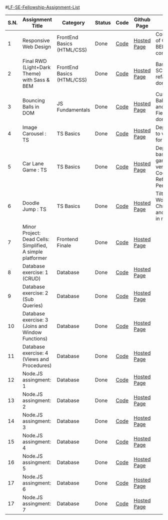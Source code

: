 #[LF-SE-Fellowship-Assignment-List](https://nisan-shrestha.github.io/LF-SE-Fellowship-Assignment-List/)

<table id="assignments-table">
  <thead>
    <tr>
      <th>S.N.</th>
      <th style="width: 250px">Assignment Title</th>
      <th>Category</th>
      <th>Status</th>
      <th>Code</th>
      <th>Github Page</th>
      <th>Note</th>
    </tr>
  </thead>
  <tbody>
    <tr>
      <td>1</td>
      <td>Responsive Web Design</td>
      <td>FrontEnd Basics (HTML/CSS)</td>
      <td class="done">Done</td>
      <td>
        <a
          href="https://github.com/Nisan-Shrestha/LF-SE-Asgn-1-RWD"
          class="code-link"
          >Code</a
        >
      </td>
      <td>
        <a
          href="https://nisan-shrestha.github.io/LF-SE-Asgn-1-RWD/"
          class="hosted-link"
          >Hosted Page</a
        >
      </td>
      <td class="highlight">Conversion of CSS to BEM complete.</td>
    </tr>
    <tr>
      <td>2</td>
      <td>Final RWD (Light+Dark Theme) with Sass &amp; BEM</td>
      <td>FrontEnd Basics (HTML/CSS)</td>
      <td class="done">Done</td>
      <td>
        <a
          href="https://github.com/Nisan-Shrestha/LF-SE-Asgn-2-Final-RWD-multitheme"
          class="code-link"
          >Code</a
        >
      </td>
      <td>
        <a
          href="https://nisan-shrestha.github.io/LF-SE-Asgn-2-Final-RWD-multitheme/"
          class="hosted-link"
          >Hosted Page</a
        >
      </td>
      <td>Basic SCSS refactoring done.</td>
    </tr>
    <tr>
      <td>3</td>
      <td>Bouncing Balls in DOM</td>
      <td>JS Fundamentals</td>
      <td class="done">Done</td>
      <td>
        <a
          href="https://github.com/Nisan-Shrestha/Bouncy-Balls"
          class="code-link"
          >Code</a
        >
      </td>
      <td>
        <a
          href="https://nisan-shrestha.github.io/Bouncy-Balls/"
          class="hosted-link"
          >Hosted Page</a
        >
      </td>
      <td>Custom Ball Count and Force Field effect done.</td>
    </tr>
    <tr>
      <td>4</td>
      <td>Image Carousel : TS</td>
      <td>TS Basics</td>
      <td class="done">Done</td>
      <td>
        <a href="https://github.com/Nisan-Shrestha/Carousel" class="code-link"
          >Code</a
        >
      </td>
      <td>
        <a href="https://carousel-green-eta.vercel.app/" class="hosted-link"
          >Hosted Page</a
        >
      </td>
      <td class="highlight">Deployed to vercel for now.</td>
    </tr>
    <tr>
      <td>5</td>
      <td>Car Lane Game : TS</td>
      <td>TS Basics</td>
      <td class="done">Done</td>
      <td>
        <a
          href="https://github.com/Nisan-Shrestha/Quick-Canvas-Game"
          class="code-link"
          >Code</a
        >
      </td>
      <td>
        <a href="https://quick-canvas-game.vercel.app/" class="hosted-link"
          >Hosted Page</a
        >
      </td>
      <td>Deployed basic game to vercel, Code Refactor Pending.</td>
    </tr>
    <tr>
      <td>6</td>
      <td>Doodle Jump : TS</td>
      <td>TS Basics</td>
      <td class="done">Done</td>
      <td>
        <a
          href="https://github.com/Nisan-Shrestha/Doodle-Jump-Canvas-TS"
          class="code-link"
          >Code</a
        >
      </td>
      <td>
        <a href="https://doodle-jump-canvas-ts.vercel.app/" class="hosted-link"
          >Hosted Page</a
        >
      </td>
      <td class="highlight">
        Tilt to play Works on Chrome and Edge in mobile.
      </td>
    </tr>
    <tr>
      <td>7</td>
      <td>Minor Project: Dead Cells: Simplified, A simple platformer</td>
      <td>Frontend Finale</td>
      <td class="done">Done</td>
      <td>
        <a
          href="https://github.com/Nisan-Shrestha/platformer2d-dead-cells"
          class="code-link"
          >Code</a
        >
      </td>
      <td>
        <a
          href="https://platformer2d-dead-cells.vercel.app/"
          class="hosted-link"
          >Hosted Page</a
        >
      </td>
      <td></td>
    </tr>
    <tr>
      <td>8</td>
      <td>Database exercise: 1 (CRUD)</td>
      <td>Database</td>
      <td class="done">Done</td>
      <td>
        <a
          href="https://github.com/Nisan-Shrestha/LF-DB-Master/tree/main/Day1"
          class="code-link"
          >Code</a
        >
      </td>
      <td><a href="N/A" class="hosted-link NA">Hosted Page</a></td>
      <td></td>
    </tr>
    <tr>
      <td>9</td>
      <td>Database exercise: 2 (Sub Queries)</td>
      <td>Database</td>
      <td class="done">Done</td>
      <td>
        <a
          href="https://github.com/Nisan-Shrestha/LF-DB-Master/tree/main/Day2"
          class="code-link"
          >Code</a
        >
      </td>
      <td><a href="N/A" class="hosted-link NA">Hosted Page</a></td>
      <td></td>
    </tr>
    <tr>
      <td>10</td>
      <td>Database exercise: 3 (Joins and Window Functions)</td>
      <td>Database</td>
      <td class="done">Done</td>
      <td>
        <a
          href="https://github.com/Nisan-Shrestha/LF-DB-Master/tree/main/Day3"
          class="code-link"
          >Code</a
        >
      </td>
      <td><a href="N/A" class="hosted-link NA">Hosted Page</a></td>
      <td></td>
    </tr>
    <tr>
      <td>11</td>
      <td>Database exercise: 4 (Views and Procedures)</td>
      <td>Database</td>
      <td class="done">Done</td>
      <td>
        <a
          href="https://github.com/Nisan-Shrestha/LF-DB-Master/tree/main/Day4"
          class="code-link"
          >Code</a
        >
      </td>
      <td><a href="N/A" class="hosted-link NA">Hosted Page</a></td>
      <td></td>
    </tr>
    <tr>
      <td>12</td>
      <td>Node.JS assingment: 1</td>
      <td>Database</td>
      <td class="done">Done</td>
      <td>
        <a
          href="https://github.com/Nisan-Shrestha/LF-TODO-API/tree/day1"
          class="code-link"
          >Code</a
        >
      </td>
      <td><a href="N/A" class="hosted-link NA">Hosted Page</a></td>
      <td></td>
    </tr>
    <tr>
      <td>13</td>
      <td>Node.JS assingment: 2</td>
      <td>Database</td>
      <td class="done">Done</td>
      <td>
        <a
          href="https://github.com/Nisan-Shrestha/LF-TODO-API/tree/day2"
          class="code-link"
          >Code</a
        >
      </td>
      <td><a href="N/A" class="hosted-link NA">Hosted Page</a></td>
      <td></td>
    </tr>
    <tr>
      <td>14</td>
      <td>Node.JS assingment: 3</td>
      <td>Database</td>
      <td class="done">Done</td>
      <td>
        <a
          href="https://github.com/Nisan-Shrestha/LF-TODO-API/tree/day3"
          class="code-link"
          >Code</a
        >
      </td>
      <td><a href="N/A" class="hosted-link NA">Hosted Page</a></td>
      <td></td>
    </tr>
    <tr>
      <td>15</td>
      <td>Node.JS assingment: 4</td>
      <td>Database</td>
      <td class="done">Done</td>
      <td>
        <a
          href="https://github.com/Nisan-Shrestha/LF-TODO-API/tree/day4"
          class="code-link"
          >Code</a
        >
      </td>
      <td><a href="N/A" class="hosted-link NA">Hosted Page</a></td>
      <td></td>
    </tr>
    <tr>
      <td>16</td>
      <td>Node.JS assingment: 5</td>
      <td>Database</td>
      <td class="done">Done</td>
      <td>
        <a
          href="https://github.com/Nisan-Shrestha/LF-TODO-API/tree/day5"
          class="code-link"
          >Code</a
        >
      </td>
      <td><a href="N/A" class="hosted-link NA">Hosted Page</a></td>
      <td></td>
    </tr>
    <tr>
      <td>17</td>
      <td>Node.JS assingment: 6</td>
      <td>Database</td>
      <td class="done">Done</td>
      <td>
        <a
          href="https://github.com/Nisan-Shrestha/LF-TODO-API/tree/day6"
          class="code-link"
          >Code</a
        >
      </td>
      <td><a href="N/A" class="hosted-link NA">Hosted Page</a></td>
      <td></td>
    </tr>
    <tr>
      <td>17</td>
      <td>Node.JS assingment: 7</td>
      <td>Database</td>
      <td class="done">Done</td>
      <td>
        <a
          href="https://github.com/Nisan-Shrestha/LF-TODO-API/tree/day7"
          class="code-link"
          >Code</a
        >
      </td>
      <td><a href="N/A" class="hosted-link NA">Hosted Page</a></td>
      <td></td>
    </tr>
  </tbody>
</table>
